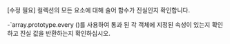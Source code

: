 [수정 필요]
컬렉션의 모든 요소에 대해 술어 함수가 진실인지 확인합니다.

-`array.prototype.every ()를 사용하여 통과 된 각 객체에 지정된 속성이 있는지 확인하고 진실 값을 반환하는지 확인하십시오.